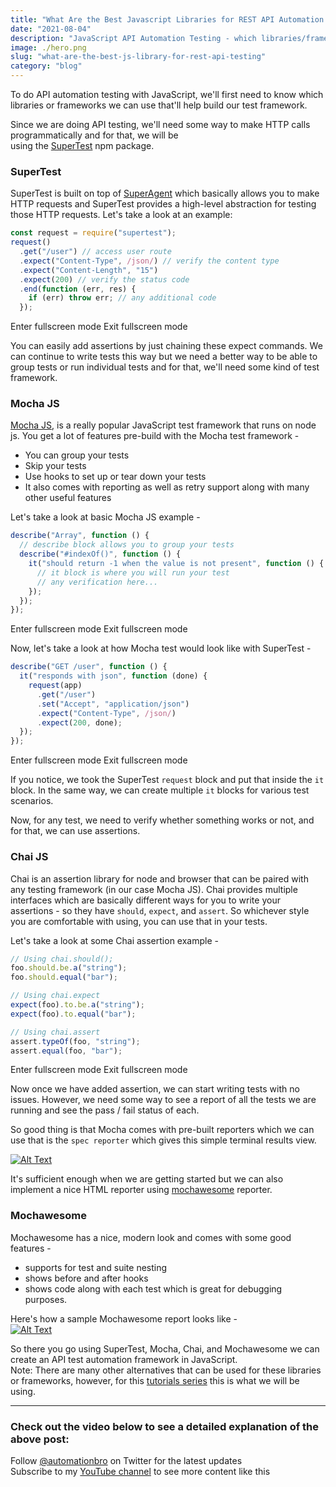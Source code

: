```yaml
---
title: "What Are the Best Javascript Libraries for REST API Automation Testing"
date: "2021-08-04"
description: "JavaScript API Automation Testing - which libraries/frameworks to use? "
image: ./hero.png
slug: "what-are-the-best-js-library-for-rest-api-testing"
category: "blog"
---
```


To do API automation testing with JavaScript, we'll first need to know which libraries or frameworks we can use that'll help build our test framework.

Since we are doing API testing, we'll need some way to make HTTP calls programmatically and for that, we will be  
using the [SuperTest](https://www.npmjs.com/package/supertest) npm package.

### [](#supertest)**SuperTest**

SuperTest is built on top of [SuperAgent](https://github.com/visionmedia/superagent) which basically allows you to make HTTP requests and SuperTest provides a high-level abstraction for testing those HTTP requests. Let's take a look at an example:

```javascript
const request = require("supertest");
request()
  .get("/user") // access user route
  .expect("Content-Type", /json/) // verify the content type
  .expect("Content-Length", "15")
  .expect(200) // verify the status code
  .end(function (err, res) {
    if (err) throw err; // any additional code
  });
```

Enter fullscreen mode Exit fullscreen mode

You can easily add assertions by just chaining these expect commands. We can continue to write tests this way but we need a better way to be able to group tests or run individual tests and for that, we'll need some kind of test framework.

### [](#mocha-js)**Mocha JS**

[Mocha JS](https://mochajs.org/), is a really popular JavaScript test framework that runs on node js. You get a lot of features pre-build with the Mocha test framework -

- You can group your tests
- Skip your tests
- Use hooks to set up or tear down your tests
- It also comes with reporting as well as retry support along with many other useful features

Let's take a look at basic Mocha JS example -

```javascript
describe("Array", function () {
  // describe block allows you to group your tests
  describe("#indexOf()", function () {
    it("should return -1 when the value is not present", function () {
      // it block is where you will run your test
      // any verification here...
    });
  });
});
```

Enter fullscreen mode Exit fullscreen mode

Now, let's take a look at how Mocha test would look like with SuperTest -

```javascript
describe("GET /user", function () {
  it("responds with json", function (done) {
    request(app)
      .get("/user")
      .set("Accept", "application/json")
      .expect("Content-Type", /json/)
      .expect(200, done);
  });
});
```

Enter fullscreen mode Exit fullscreen mode

If you notice, we took the SuperTest `request` block and put that inside the `it` block. In the same way, we can create multiple `it` blocks for various test scenarios.

Now, for any test, we need to verify whether something works or not, and for that, we can use assertions.

### [](#chai-js)**Chai JS**

Chai is an assertion library for node and browser that can be paired with any testing framework (in our case Mocha JS). Chai provides multiple interfaces which are basically different ways for you to write your assertions - so they have `should`, `expect`, and `assert`. So whichever style you are comfortable with using, you can use that in your tests.

Let's take a look at some Chai assertion example -

```javascript
// Using chai.should();
foo.should.be.a("string");
foo.should.equal("bar");

// Using chai.expect
expect(foo).to.be.a("string");
expect(foo).to.equal("bar");

// Using chai.assert
assert.typeOf(foo, "string");
assert.equal(foo, "bar");
```

Enter fullscreen mode Exit fullscreen mode

Now once we have added assertion, we can start writing tests with no issues. However, we need some way to see a report of all the tests we are running and see the pass / fail status of each.

So good thing is that Mocha comes with pre-built reporters which we can use that is the `spec reporter` which gives this simple terminal results view.

[![Alt Text](https://res.cloudinary.com/practicaldev/image/fetch/s--rnH16y4s--/c_limit%2Cf_auto%2Cfl_progressive%2Cq_auto%2Cw_880/https://dev-to-uploads.s3.amazonaws.com/i/he1uuya798f4wve5npwl.png)](https://res.cloudinary.com/practicaldev/image/fetch/s--rnH16y4s--/c_limit%2Cf_auto%2Cfl_progressive%2Cq_auto%2Cw_880/https://dev-to-uploads.s3.amazonaws.com/i/he1uuya798f4wve5npwl.png)

It's sufficient enough when we are getting started but we can also implement a nice HTML reporter using [mochawesome](https://www.npmjs.com/package/mochawesome) reporter.

### [](#mochawesome)**Mochawesome**

Mochawesome has a nice, modern look and comes with some good features -

- supports for test and suite nesting
- shows before and after hooks
- shows code along with each test which is great for debugging purposes.

Here's how a sample Mochawesome report looks like -  
[![Alt Text](https://res.cloudinary.com/practicaldev/image/fetch/s--2upknhTW--/c_limit%2Cf_auto%2Cfl_progressive%2Cq_auto%2Cw_880/https://dev-to-uploads.s3.amazonaws.com/i/7jb6vm9fbbljuzkd6q4w.png)](https://res.cloudinary.com/practicaldev/image/fetch/s--2upknhTW--/c_limit%2Cf_auto%2Cfl_progressive%2Cq_auto%2Cw_880/https://dev-to-uploads.s3.amazonaws.com/i/7jb6vm9fbbljuzkd6q4w.png)

So there you go using SuperTest, Mocha, Chai, and Mochawesome we can create an API test automation framework in JavaScript.  
Note: There are many other alternatives that can be used for these libraries or frameworks, however, for this [tutorials series](https://www.youtube.com/watch?v=ZSVw3TyZur4&list=PL6AdzyjjD5HDR2kNRU2dA1C8ydXRAaaBV&ab_channel=AutomationBro) this is what we will be using.

---

### [](#check-out-the-video-below-to-see-a-detailed-explanation-of-the-above-post)**Check out the video below to see a detailed explanation of the above post**:

Follow [@automationbro](https://dev.to/automationbro) on Twitter for the latest updates  
Subscribe to my [YouTube channel](https://www.youtube.com/automationbro?sub_confirmation=1) to see more content like this
